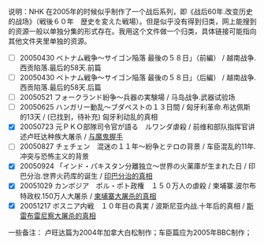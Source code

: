 说明：NHK 在2005年的时候似乎制作了一个战后系列，即《战后60年.改变历史的战场》（戦後６０年　歴史を変えた戦場）。但是似乎没有得到归类，网上能搜到的资源一般以单独分集的形式存在。我用这个文件做一个归类，具体链接可能指向其他文件夹里单独的资源。

- [ ] 20050430 ベトナム戦争～サイゴン陥落 最後の５８日」（前編） / 越南战争.西贡陷落.最后的58天.前篇
- [ ] 20050430 ベトナム戦争～サイゴン陥落 最後の５８日」（后編） / 越南战争.西贡陷落.最后的58天.后篇
- [ ] 20050521 フォークランド紛争～兵器の実験場 / 马岛战争.武器试验场
- [ ] 20050625 ハンガリー動乱～ブダペストの１３日間 / 匈牙利革命.布达佩斯的13天 / (已找到，待补充) 匈牙利动乱的真相
- [x] 20050723 元ＰＫＯ部隊司令官が語る　ルワンダ虐殺 / 前维和部队指挥官讲述卢旺达种族大屠杀 / [与魔鬼握手](https://github.com/AGX-04/eMule_Sharing/blob/main/NHK%E7%BA%AA%E5%BD%95%E7%89%87/08.%E9%9D%9E%E6%B4%B2/%E4%B8%8E%E9%AD%94%E9%AC%BC%E6%8F%A1%E6%89%8B.%E5%89%8D%E7%BB%B4%E5%92%8C%E9%83%A8%E9%98%9F%E5%8F%B8%E4%BB%A4%E5%AE%98%E8%AE%B2%E8%BF%B0%E5%8D%A2%E6%97%BA%E8%BE%BE%E5%A4%A7%E5%B1%A0%E6%9D%80.md)
- [ ] 20050827 チェチェン　混迷の１１年～紛争とテロの背景 / 车臣混乱的11年.冲突与恐怖主义的背景
- [x] 20050924 「インド・パキスタン分離独立～世界の火薬庫が生まれた日 / 印巴分治.世界火药库的诞生 / [印巴分治的真相](https://github.com/AGX-04/eMule_Sharing/blob/main/NHK%E7%BA%AA%E5%BD%95%E7%89%87/05.%E4%BA%9A%E6%B4%B2/%E5%8D%B0%E5%B7%B4%E5%88%86%E6%B2%BB%E7%9A%84%E7%9C%9F%E7%9B%B8.%E4%B8%96%E7%95%8C%E7%81%AB%E8%8D%AF%E5%BA%93%E7%9A%84%E8%AF%9E%E7%94%9F.md)
- [x] 20051029 カンボジア　ポル・ポト政権　１５０万人の虐殺 / 柬埔寨.波尔布特政权.150万人大屠杀 / [柬埔寨大屠杀的真相](https://github.com/AGX-04/eMule_Sharing/blob/main/NHK纪录片/05.亚洲/柬埔寨大屠杀的真相.md)
- [x] 20051217 ボスニア内戦　１０年目の真実 / 波斯尼亚内战.十年后的真相 / [斯雷布雷尼察大屠杀的真相](https://github.com/AGX-04/eMule_Sharing/blob/main/NHK%E7%BA%AA%E5%BD%95%E7%89%87/07.%E6%AC%A7%E6%B4%B2/%E6%96%AF%E9%9B%B7%E5%B8%83%E9%9B%B7%E5%B0%BC%E5%AF%9F%E5%A4%A7%E5%B1%A0%E6%9D%80%E7%9A%84%E7%9C%9F%E7%9B%B8.md)

一些备注：
卢旺达篇为2004年加拿大白松制作；车臣篇应为2005年BBC制作；